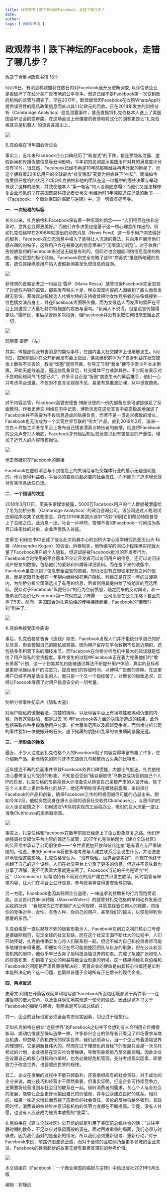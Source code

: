```yaml
---
title: 政观荐书丨跌下神坛的Facebook，走错了哪几步？
date: 
author: 
tags: ['#政观书讯']
---
```

# 政观荐书丨跌下神坛的Facebook，走错了哪几步？


收录于合集 #政观书讯 16个

5月26日，有消息称欧盟将在数日内对Facebook展开反垄断调查,
以评估该企业是否破坏了在线分类广告市场的公平竞争。而这已经不是Facebook第一次受到政府机构的监管与调查了，早在2017年，欧盟就曾因Facebook在收购WhatsApp时提供误导性的隐私政策信息而处以其1.1亿欧元的罚款。且在2018年发生的剑桥分析（Cambridge
Analytica）信息泄露事件，甚至直接将扎克伯格本人送上了美国国会听证会的受审席。在这场会议上他僵硬的表情和程式化的回答更是让“扎克伯格其实是机器人”的流言甚嚣尘上。

  

![](/images/97/2.gif)

扎克伯格在18年国会听证会

  

事实上，近年来Facebook企业口碑经历了“断崖式”的下跌，接连受隐私泄露、虚假新闻和传播仇恨信息等丑闻影响，今年初的民调显示美国用户对其的满意度评分仅有10%。很显然，Facebook已经不再是10年前那颗硅谷冉冉升起的新星了，而这个拥有着20多亿用户的全球最大“社交帝国”究竟为何会跌下“神坛”，面临如今饱受信任危机的状况？CEO扎克伯格和他的团队在这一过程中的哪些决策与举动导致了这样的结果，并致使他本人“第一极客”的人设彻底崩塌？而他们又是怎样修复企业形象的？在美国首席科技记者史蒂文·利维历时3年深度追踪记录的新书——《Facebook:一个商业帝国的崛起与逆转》中，这一切皆有迹可寻。

  

 **一．一次轻易的纵容**

  

长久以来，扎克伯格和Facebook保有着一种乐观的信念—— “人们相互连接和分享时，世界会变得更美好。”
而他们许多决策也是基于这一核心理念所作出的。例如扎克伯格早在2006年就提出的动态消息（News
Feed）这一基于用户浏览偏好的服务，Facebook在动态消息中植入了能够让人沉迷的算法，只向用户展示他们感兴趣的的帖子，这样用户会在被推送的信息里进行“无限滚动浏览”。对于依靠广告投放盈利的Facebook来说这无疑是有利的，但同时也会加剧网络信息茧房的构成，催动民意的极化倾向。Facebook则完全忽略了这种“病毒式”推送所暗藏的危害，放任其操纵着用户陷入虚假新闻甚至仇恨信息的漩涡。

  

![](/images/97/3.png)

  

菲律宾的首席记者之一玛丽亚·雷萨（Maria
Ressa）就曾控诉Facebook完全忽视了对虚假内容的监管，那些发布噱头十足、哗众取宠内容的人因尝到了甜头而愈发肆无忌惮。菲律宾总统候选人杜特尔特的支持者曾把他女性竞争者的头像嫁接到一位色情女演员身上，并在Facebook大面积传播。而为女候选人而发声的雷萨在平台上则遭受了大量杜特尔特拥趸的攻击与谩骂。“新闻人不说谎，但是谎言传播得更快。”雷萨说，事后尽管她多次投诉，但Facebook并没有采取任何措施去阻止这一切。

  

![](/images/97/4.png)

玛丽亚·雷萨 （左）

  

其实，传播虚假及有害消息的类似事件，在国内各大社交媒体上也屡屡发生。5月8日，国家网信办在公开新闻发布会上指出，某些组织群体为了自身利益在社交媒体上散布不实言论，教唆“饭圈”谩骂互撕，引导无节制“氪金”使不少青少年本末倒置，开始无底线追星。而这些乱象背后，社交媒体平台难辞其咎。不少网友表示对不良的网络风气“积怨已久”，许多平台正是“饭圈”病态生长的幕后推手，他们一心只考虑平台流量，不仅对不良言论视而不见，甚至有意推波助澜，从中觅取商机。

  

![](/images/97/5.png)

  

对于内容监管，Facebook高管安德鲁·博斯沃思的一份内部备忘录可谓是做足了反面教材。作者史蒂文·利维在书中记录，博斯沃思在这份宣言中姿态极高地强调了Facebook并不需要为不良信息造成的后果负责，而若不是一贯追求极致的增长，Facebook也无法成为一个实现世界互联的“伟大”产品。直到2019年3月，澳洲一位白人种族主义者在平台上发布自己残害清真寺祷告者的直播，彻底将Facebook的公众声誉打入地底，Facebook才开始后知后觉地意识到有害信息的严重性，增加了近万人的内容审核岗位。

  

![](/images/97/6.png)

枪击案嫌犯在Facebook的直播

  

Facebook在虚假消息与不良信息上的失误给与社交媒体行业的启示无疑是明显的，作为既得利益者，平台必须要肩负起必要的社会责任，而不能为了追求增长就对有害信息放任自流。

  

 **二．一个错误的决定**

2018年3月17日，英美多家媒体披露，5000万Facebook用户的个人数据被泄露给了名为剑桥分析（Cambridge
Analytica）的政治咨询公司，该公司通过人格测试应用程序收集了这些信息，并在2016年美国大选中“巧妙”利用它们帮助特朗普登上了总统之位。此消息一出，社会一片哗然，管理不善的Facebook一时间成为各界口诛笔伐的对象，企业声誉跌入谷底。

  

史蒂文·利维在书中记述了他与此次风暴中心的剑桥大学心理学研究员亚历山大·科根（Aleksandre
Kogan）的谈话。科根坦言，他所编写的测试小程序确实挖掘大量了Facebook用户的个人隐私，但这却是被Facebook批准的开发者行为。Facebook当时使用的平台版本不仅让开发者可以访问用户的信息，还可以访问该用户好友的数据，包括他们的爱好和兴趣等详细资料。而在接下来的改版中，Facebook虽意识到了信息安全监管的疏漏，却仍旧没有立即锁定好友之间的信息，而是宽限开发者在一年期内继续侵犯用户隐私。科根正是在这一年的过渡期内，为剑桥分析公司筛选出了有用的信息，后者则将其提供给了特朗普的竞选团队。民众对于Facebook“纵虎归山”的行为空前愤怒，随之而来的反对舆论，和一夜蒸发的股价让Facebook第一次彻底乱了阵脚——公司高管在公关策略下甚至失声了5天。然而，美国国会对扎克伯格的传唤接踵而至，Facebook的“至暗时刻”到来了。

  

![](/images/97/7.png)

扎克伯格接受国会质询

  

事后，扎克伯格曾告诉《连线》杂志，Facebook发现人们并不拒绝分享自己的好友信息，但会警惕自己的隐私被窥探。因为用户留存在平台数据不仅是近期的，还包括多年积累下来的细枝末节。而Facebook在剑桥分析危机中最大的错误就是低估了用户隐私的宝贵程度。事件发生的过程中Facebook正在着力完善他们的“增长黑客”计划，这一计划美其名曰能够通过算法不断提升用户体验，真实的目标却是更好地操纵用户的注意力，提高他们的存留时间，以博得广告商的青睐。在这里用户已经不再是活生生的人，而只是一个又一个指标罢了。对增长的极致追求，已经让Faceook屏蔽了对用户信息安全的一切考量。

  

![](/images/97/8.png)

剑桥分析事件纪录片《隐私大盗》

  

对用户隐私的傲慢看法、贪婪的操纵，以及纵容平台上有误导性和煽动仇恨的内容。所有这些缺陷，都是过去 10
年Facebook各方面的决策所造成的结果，此外包括采取各种手段激励用户分享、扩大覆盖范围以及超越竞争者。而剑桥分析公司的事件犹如一块被搬开的石头，底下掩藏的肮脏和乱窜的害虫瞬间暴露无遗。

  

 **三．一场形象的挽救**  

最近，不少人注意到扎克伯格个人的Facebook帖子内容变得丰富有趣了许多，在介绍新产品、新表情包的同时还不忘调侃几句频繁抢占头条的比特币。

  

近年接连不断的负面事件导致Facebook外界口碑受挫，内部士气低迷。扎克伯格决心要修复公司受损的形象。不知是否受到“硅谷钢铁侠”马斯克成功营销自己个人IP的启发，扎克伯格的形象挽救大计准备先从转变自己呆板严肃的人设开始。除了在个人主页上更新多样化的帖子，他还声明称将多在媒体前露面，亲自探讨Facebook的产品和创新，确保Facebook工作的积极面被尽可能的凸显出来。例如今年2月，他就突然现身在爆火全球的语音社交软件Clubhouse上，与房间内的众人谈论疫情之下，如何通过VR耳机实现员工远程办公，吸引的巨大流量一度让当晚Clubhouse的服务器崩溃。

  

![](/images/97/9.png)

  

事实上，扎克伯格和Facebook在数年前就已经走上了企业形象修复之路。他们开始强调社交媒体平台内容的筛选与监管，2017年扎克伯格题为《建立全球社区》的公开信中承认了公司旧使命——“令世界更加开放和彼此连接”是有盲点与严重缺陷的。他说，未来Facebook将更多地考虑与人建立联系后会发生什么，并设法更好地管理这些影响。扎克伯格曾认为，“没有隐私，世界会更美好”，而现在他终于推翻了自己的这个设想。人们在社交平台上分享了更多的信息，但这并不意味着也分享了理解，更不代表着大家就更亲密了。Facebook当前的任务是建立“社区”（Community）以帮助持有不同观点的用户建立共识发生联系，同时监管与审核内容，让人们在平台上公开信息、参与政事等变得更安全与包容。

  

另一方面，Facebook也因其枉顾企业道德，一味追求利益增长的行为而饱受诟病。众议员玛克辛·沃特斯（MaxineWaters）的就曾对扎克伯格的牟利动作发表过尖锐的批评：“看起来你正在积极扩大公司规模，并愿意踩着任何人的肩膀，包括你的竞争对手、女性、有色人种、你自己的用户，甚至我们的民主，以便能得到你想要的东西。”

  

扎克伯格曾一直以桀骜不驯的极客形象示人，Facebook在创立之初的核心口号便是要破除规范，实现全球的社交互联。而在这个社交王国不断壮大的过程中，人们开始怀疑，扎克伯格确实关心将人们联系到一起，但远不如为自己和投资者尽可能多地赚钱来得重要。即便如今正在尽可能地挽回团队与自身的形象，但在公众和监管机构的眼中，他似乎早已丢弃了用科技造福世界的初衷。完成了急速扩张和惊人的财富积累，却损害了公众的利益导致企业形象的坍塌，这一结果抛给扎克伯格和Facebook的问题是严肃且亟待解决的：究竟企业的使命是由其核心价值还是牟利本能所决定的？这一问题，也同样普适于全球所有正在增长的现代企业。

  

 **四．两点反思**  

  

史蒂文·利维在开篇客观而犀利地写道“Facebook所面临困境都源于两件事——连接世界的宏大使命，以及鲁莽匆忙地实现这一使命的做法。因此纵览本书关于Facebook的揭秘与解析，有两点是可以被总结的：

  

其一，企业的目标设定必须全面考虑现实因素，切忌过于理想化。

  

正如扎克伯格在创立“连接世界”的Facebook之初并不会想到有人会利用它传播假新闻、煽动仇恨甚至操纵选举一样，许多新兴企业的领导者只看见了市场需求与商业机遇，却忽略了危机四伏的现实世界。我们必须承认，当一个企业有着造福世界的理想时，它是创新且伟大的。然而在过于理想化的目标下的发展只会是一次乌托邦式的计划，企业极易在现实社会里触礁，导致形象受损乃至全面崩塌。因此企业在设置自己的核心目标和价值时，也务必做好危机管理，充分考虑现实因素。即使致力于改变世界，也要顺应世界的规律。

  

其二，企业在发展的过程中不能只顾盈利，还需承担应有的社会责任。对于成功的企业来说，商业技巧和经营才干固然重要，但事实证明，打造企业可持续竞争力，还需要将经营准则与社会目的联系在一起。倾听消费者的需求，关心个人与全社会的发展，能够让企业更好地输出自己的价值观，并与公众建立良好的联系。相对的，如果一味追求增长而忽视了应担负的社会责任，舆论的反弹将格外强烈。互联网时代，消费者的权益维护意识和机构的监管力度都在不断提高。毕竟，没有人甘愿，也没有人应该成为被资本收割的“韭菜”。

  

扎克伯格在《建立全球社区》公开信的结尾引用了美国前总统林肯的话：“过往平静时期的教条，不足以应对暴风雨般的现在。面对困难重重的局面，我们必须与时俱进。因为我们面对的是全新的情况，所以我们必须重新思考、重新行动。”对于Facebook来说，前路仍旧波诡云谲，而对于全球的互联网乃至更多领域的企业来说，Facebook的跌宕起伏的故事无疑有着极其深刻的参考价值。

  

![](/images/97/10.png)

本文综编自《Facebook：一个商业帝国的崛起与逆转》中信出版社2021年5月出版

  

编辑：郭静远

  

